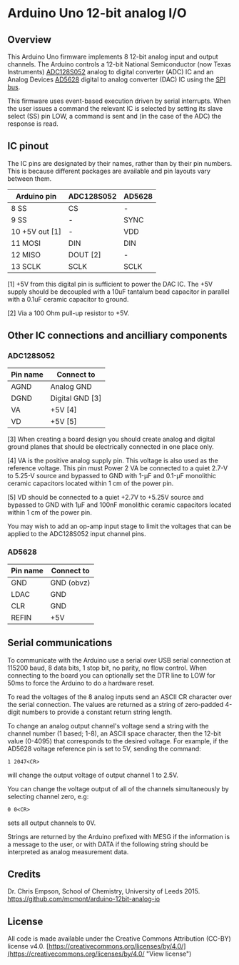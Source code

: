 # Arduino Uno 12-bit analog I/O

## Overview
This Arduino Uno firmware implements 8 12-bit analog input and output channels. The Arduino controls a 12-bit National Semiconductor (now Texas Instruments) [ADC128S052](http://www.ti.com/lit/ds/symlink/adc128s052-q1.pdf "View datasheet") analog to digital converter (ADC) IC and an Analog Devices [AD5628](http://www.analog.com/media/en/technical-documentation/data-sheets/AD5628_5648_5668.pdf "View datasheet") digital to analog converter (DAC) IC using the [SPI bus](https://en.wikipedia.org/wiki/Serial_Peripheral_Interface_Bus).

This firmware uses event-based execution driven by serial interrupts. When the user issues a command the relevant IC is selected by setting its slave select (SS) pin LOW, a command is sent and (in the case of the ADC) the response is read.

## IC pinout
The IC pins are designated by their names, rather than by their pin numbers. This is because different packages are available and pin layouts vary between them. 

| Arduino pin 	| ADC128S052 	| AD5628  |
|-------------	|-----------	|-------- |
| 8  SS        	| CS   	      | -      	|
| 9  SS        	| -    	      | SYNC   	|
| 10 +5V out [1]  	    | -    	      | VDD    	|
| 11 MOSI	    | DIN  	      | DIN    	|
| 12 MISO	    | DOUT [2]    | -      	|
| 13 SCLK       | SCLK 	      | SCLK   	|

[1] +5V from this digital pin is sufficient to power the DAC IC. The +5V supply should be decoupled with a 10uF tantalum bead capacitor in parallel with a 0.1uF ceramic capacitor to ground.

[2] Via a 100 Ohm pull-up resistor to +5V.

## Other IC connections and ancilliary components
### ADC128S052
| Pin name | Connect to |
|-------------	|-----------	|
| AGND  | Analog GND     |
| DGND  | Digital GND [3]|
| VA    | +5V [4]        |
| VD    | +5V [5]        |

[3] When creating a board design you should create analog and digital ground planes that should be electrically connected in one place only.

[4] VA is the positive analog supply pin. This voltage is also used as the reference voltage. This pin must Power 2 VA be connected to a quiet 2.7-V to 5.25-V source and bypassed to GND with 1-µF and 0.1-µF monolithic ceramic capacitors located within 1 cm of the power pin.

[5] VD should be connected to a quiet +2.7V to +5.25V source and bypassed to GND with 1μF and 100nF monolithic ceramic capacitors  located within 1 cm of the power pin.

You may wish to add an op-amp input stage to limit the voltages that can be applied to the ADC128S052 input channel pins.

### AD5628
| Pin name | Connect to |
|-------------	|-----------	|
| GND | GND (obvz)|
| LDAC | GND |
| CLR | GND |
| REFIN| +5V |

## Serial communications
To communicate with the Arduino use a serial over USB serial connection at 115200 baud, 8 data bits, 1 stop bit, no parity, no flow control. When connecting to the board you can optionally set the DTR line to LOW for 50ms to force the Arduino to do a hardware reset.

To read the voltages of the 8 analog inputs send an ASCII CR character over the serial connection. The values are returned as a string of zero-padded 4-digit numbers to provide a constant return string length. 

To change an analog output channel's voltage send a string with the channel number (1 based; 1-8), an ASCII space character, then the 12-bit value (0-4095) that corresponds to the desired voltage. For example, if the AD5628 voltage reference pin is set to 5V, sending the command:

    1 2047<CR>

will change the output voltage of output channel 1 to 2.5V.

You can change the voltage output of all of the channels simultaneously by 
selecting channel zero, e.g:

    0 0<CR>

sets all output channels to 0V.

Strings are returned by the Arduino prefixed with MESG if the information is a message to the user, or with DATA if the following string should be interpreted as analog measurement data.

## Credits
Dr. Chris Empson, School of Chemistry, University of Leeds 2015.
https://github.com/mcmont/arduino-12bit-analog-io

## License
All code is made available under the Creative Commons Attribution (CC-BY) license v4.0.
[https://creativecommons.org/licenses/by/4.0/](https://creativecommons.org/licenses/by/4.0/ "View license")
